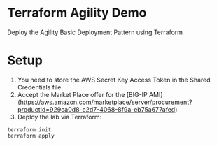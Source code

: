 # Terraform Agility Demo
Deploy the Agility Basic Deployment Pattern using Terraform

# Setup
1. You need to store the AWS Secret Key Access Token in the Shared Credentials file.
2. Accept the Market Place offer for the [BIG-IP AMI] (https://aws.amazon.com/marketplace/server/procurement?productId=929ca0d8-c2d7-4068-8f9a-eb75a677afed)
3. Deploy the lab via Terraform:
```hcl 
terraform init
terraform apply
```